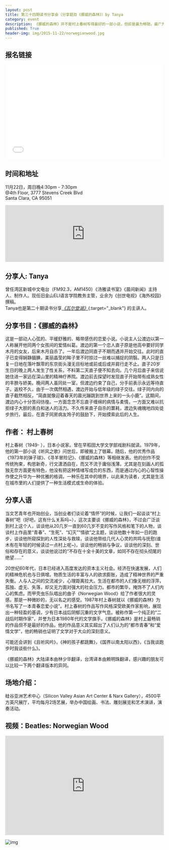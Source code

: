 ```yaml
---
layout: post
title: 第三十四期读书分享会（分享题目《挪威的森林》）by Tanya
category: event
description: 《挪威的森林》并不是村上春树写得最好的一部小说，但却是最为畅销，最广为人知的一本小说。
published: True
header-img: img/2015-11-22/norwegianwood.jpg 
---
```


## 报名链接

<div style="width:100%; text-align:left;" ><iframe  src="//eventbrite.com/tickets-external?eid=19555856092&ref=etckt" frameborder="0" height="300" width="100%" vspace="0" hspace="0" marginheight="5" marginwidth="5" scrolling="auto" allowtransparency="true"></iframe></div>

## 时间和地址

11月22日，周日晚4:30pm - 7:30pm  
@4th Floor, 3777 Stevens Creek Blvd  
Santa Clara, CA 95051

<iframe width="100%" height="180" frameborder="0" style="border:0"
src="https://www.google.com/maps/embed/v1/place?q=3777%20Stevens%20Creek%20Blvd%20Santa%20Clara%2C%20CA%2095054&key=AIzaSyBU8Fpde0IWAvSPYuvrpcjOHm_8scuCusk" allowfullscreen></iframe>

## 分享人: Tanya

曾任湾区新城中文电台（FM92.3，AM1450）《汤雅读书室》《晨间新闻》主持人、制作人。现任旧金山ELI语言学院教务主管，业余为《创世电视》《海外校园》撰稿。  
Tanya也是第二十期读书分享[*《瓦尔登湖》*](http://www.valleyrain.org/event/2015/08/16/walden/){:target="_blank"} 的主讲人。

## 分享书目：《挪威的森林》

这是一部动人心弦的、平缓舒雅的、略带感伤的恋爱小说。小说主人公渡边以第一人称展开他同两个女孩间的爱情纠葛。渡边的第一个恋人直子原是他高中要好同学木月的女友，后来木月自杀了。一年后渡边同直子不期而遇并开始交往。此时的直子已变得娴静腼腆，美丽晶莹的眸子里不时掠过一丝难以捕捉的阴翳。两人只是日复一日地在落叶飘零的东京街头漫无目标地或前或后或并肩行走不止。直子20岁生日的晚上两人发生了性关系，不料第二天直子便不知去向。几个月后直子来信说她住进一家远在深山里的精神疗养院。渡边前去探望时发现直子开始带有成熟女性的丰腴与娇美。晚间两人虽同处一室，但渡边约束了自己，分手前表示永远等待直子。返校不久，由于一次偶然相遇，渡边开始与低年级的绿子交往。绿子同内向的直子截然相反，“简直就像迎着春天的晨光蹦跳到世界上来的一头小鹿”。这期间，渡边内心十分苦闷彷徨。一方面念念不忘直子缠绵的病情与柔情，一方面又难以抗拒绿子大胆的表白和迷人的活力。不久传来直子自杀的噩耗，渡边失魂魄地四处徒步旅行。最后，在直子同房病友玲子的鼓励下，开始摸索此后的人生。

## 作者： 村上春树

村上春树（1949- ），日本小说家。曾在早稻田大学文学部戏剧科就读。1979年，他的第一部小说《听风之歌》问世后，即被搬上了银幕。随后，他的优秀作品《1973年的弹子球》、《寻羊冒险记》、《挪威的森林》等相继发表。他的创作不受传统拘束，构思新奇，行文潇洒自在，而又不流于庸俗浅薄。尤其是在刻画人的孤独无奈方面更有特色，他没有把这种情绪写成负的东西，而是通过内心的心智性操作使之升华为一种优雅的格调，一种乐在其中的境界，以此来为读者，尤其是生活在城市里的人们提供了一种生活模式或生命的体验。

## 分享人语

当文艺青年也开始创业，当创业者们谈论着“情怀”的时候，让我们一起谈谈“村上春树”吧（好吧，这有什么关系吗~），这次主要谈《挪威的森林》，不过会广泛谈到村上这个人，谈谈他从20几岁一直到60几岁不变的写作风格和笔下的人物，谈谈村上作品里“青春”、“生死”、“幻灭”“情欲”之主题，谈谈他数十年如一日的跑步，谈谈他所窥探到的人性深处与救赎，谈谈他带给几代人心灵的共鸣与抚慰(谁木有在年轻的时候读过一点村上呢~)，谈谈他的畅销与争议，谈谈他的深刻、世俗和存在的意义，谈谈他说过的“不存在十全十美的文章，如同不存在彻头彻尾的绝望……”

20世纪60年代，日本已经进入高度发达的资本主义社会。经济在快速发展，人们的精神危机也与日俱增。物质生活的丰富与人的欲求膨胀，造成了精神世界的严重失衡。人与人之间的交流减少，心理距离拉大。生活在都市的人们像无根的浮萍，孤独、虚无、失落，却又无力面对强大的社会压力。都市的繁华，掩饰不了人们内心的焦虑。而甲壳虫乐队唱出的曲子《Norwegian Wood》给了作者很大的灵感。那是一种微妙的，无以名之的感受。1987年村上春树就以《挪威的森林》为书名写了一本青春恋爱小说”。村上春树的作品写作风格深受欧美作家影响，展现出一种轻盈的基调，少有日本战后阴郁沉重的文字气息。被称作第一个纯正的“二战后时期作家”，并誉为日本1980年代的文学旗手。《挪威的森林》是村上最畅销的作品但不是最好的作品，他的作品意义其实超出了人们认为的“都市青春”和“爱情文学”，他的畅销也证明了文学对于大众的深刻意义。

可能还会讲到《且听风吟》，《神的孩子都跳舞》，《国界以南太阳以西》，《当我谈跑步时我谈些什么》。

《挪威的森林》大陆译本由林少华翻译，台湾译本由赖明珠翻译，感兴趣的朋友可以比较一下两个翻译版本的异同。

## 场地介绍：
硅谷亚洲艺术中心（Silicon Valley Asian Art Center & Narx Gallery），4500平方英尺展厅，平均每月2场艺展，举办中国绘画、书法、雕刻展览和艺术演讲，演奏活动。

## 视频：Beatles: Norwegian Wood

<iframe width="100%" height="315" src="https://www.youtube.com/embed/rl2xQAeCvOc" frameborder="0" allowfullscreen></iframe>

![img](http://img6.douban.com/lpic/s1228930.jpg)
